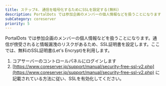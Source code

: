 ```yaml
---
title: ステップ4. 通信を暗号化するためにSSLを設定する(無料)
description: PortalDots では参加企画のメンバーの個人情報などを扱うことになります。通信が傍受されると情報漏洩のリスクがあるため、SSL証明書を設定します。ここでは、無料のSSL証明書(Let's Encrypt)を利用します。
subCategory: coreserver
priority: 5
---
```


PortalDots では参加企画のメンバーの個人情報などを扱うことになります。通信が傍受されると情報漏洩のリスクがあるため、SSL証明書を設定します。ここでは、無料のSSL証明書(Let's Encrypt)を利用します。

1. コアサーバーのコントロールパネルにログインします
2. [https://www.coreserver.jp/support/manual/security-free-ssl-v2.php](https://www.coreserver.jp/support/manual/security-free-ssl-v2.php) に記載されている方法に従い、SSLを有効化してください。
